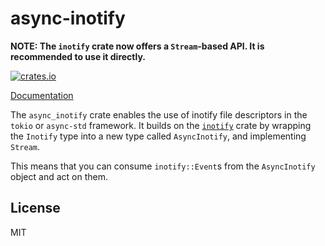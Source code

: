 # async-inotify

**NOTE: The `inotify` crate now offers a `Stream`-based API. It is recommended to use it directly.**

[![crates.io](https://img.shields.io/crates/v/tokio-inotify.svg)](https://crates.io/crates/tokio-inotify)

[Documentation](https://docs.rs/tokio-inotify/)

The `async_inotify` crate enables the use of inotify file descriptors in the `tokio` or `async-std` framework.
It builds on the [`inotify`](https://github.com/hannobraun/inotify-rs) crate by wrapping
the `Inotify` type into a new type called `AsyncInotify`, and implementing `Stream`.

This means that you can consume `inotify::Event`s from the `AsyncInotify` object and act on them.

## License

MIT